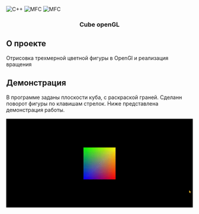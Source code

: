 ![C++](https://img.shields.io/badge/-C++-090909?style=for-the-badge&logo=C%2b%2b&logoColor=6296CC) ![MFC](https://img.shields.io/badge/-MFC-090909?style=for-the-badge) ![MFC](https://img.shields.io/badge/-Window_App-090909?style=for-the-badge)

<h3 align="center">Cube openGL</h3>
<p align="center">

</p>


## О проекте
Отрисовка трехмерной цветной фигуры в OpenGl и реализация вращения

## Демонстрация
В программе заданы плоскости куба, с раскраской граней. Сделанн поворот фигуры по клавишам стрелок. Ниже представлена демонстрация работы.

<div align="center">

![DEMO](https://github.com/SkorEgor/picturesgifs-for-readme/blob/RobotControl/openGL/openGL.gif)
</div>
